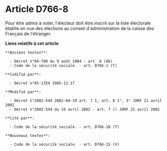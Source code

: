 # Article D766-8

Pour être admis à voter, l'électeur doit être inscrit sur la liste électorale établie en vue des élections au conseil
d'administration de la caisse des Français de l'étranger.

**Liens relatifs à cet article**

	**Anciens textes**:

	  - Décret n°84-780 du 9 août 1984 - art. 8 (Ab)
	  - Code de la sécurité sociale. - art. D766-1 (T)

	**Codifié par**:

	  - Décret n°85-1354 1985-12-17

	**Modifié par**:

	  - Décret n°2002-544 2002-04-19 art. 7 I, art. 8 1°, 3° JORF 21 avril 2002
	  - Décret n°2002-544 du 19 avril 2002 - art. 7 () JORF 21 avril 2002

	**Cité par**:

	  - Code de la sécurité sociale. - art. D766-10 (T)

	**Nouveaux textes**:

	  - Code de la sécurité sociale. - art. D766-15 (V)
